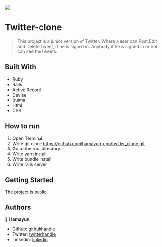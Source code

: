 ![](https://img.shields.io/badge/Microverse-blueviolet)

# Twitter-clone

> This project is a junior version of Twitter. Where a user can Post,Edit and Delete Tweet, If he is signed in. Anybody if he is signed in or not can see the tweets.

## Built With

- Ruby
- Rails
- Active Record
- Devise
- Bulma
- Html
- CSS

## How to run

1. Open Terminal.
2. Write git clone https://github.com/hamayun-cpu/twitter_clone.git
3. Go to the root directory.
4. Write yarn install
5. Write bundle install
6. Write rails server

## Getting Started

The project is public.

## Authors

👤 **Hamayun**

- Github: [githubhandle](https://github.com/hamayun-cpu)
- Twitter: [twitterhandle](https://twitter.com/hamayun_waheed?s=09&fbclid=IwAR0rfO9cMDDeCX8LfXf4cCNQDrL4LpJ02Q2csWhcT-VtMQ0Cy9EgTB4Wq8E)
- Linkedin: [linkedin](https://www.linkedin.com/in/hamayun-waheed/)